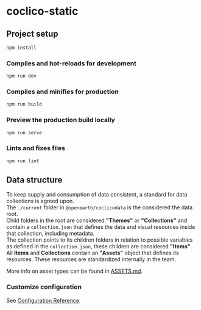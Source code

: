 # coclico-static

## Project setup

```bash
npm install
```

### Compiles and hot-reloads for development

```bash
npm run dev
```

### Compiles and minifies for production

```bash
npm run build
```

### Preview the production build locally

```bash
npm run serve
```

### Lints and fixes files

```bash
npm run lint
```

## Data structure

To keep supply and consumption of data consistent, a standard for data collections is agreed upon.  
The `./current` folder in `@openearth/coclicodata` is the considered the data root.  
Child folders in the root are considered **"Themes"** or **"Collections"** and contain a `collection.json` that defines
the data and visual resources inside that collection, including metadata.  
The collection points to its children folders in relation to possible variables as defined in the `collection.json`,
these children are considered **"Items"**.  
All **Items** and **Collections** contain an **"Assets"** object that defines its resources. These resources are
standardized internally in the team.

More info on asset types can be found in [ASSETS.md](./docs/ASSETS.md).

### Customize configuration

See [Configuration Reference](https://cli.vuejs.org/config/).
